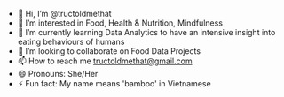 - 👋 Hi, I’m @tructoldmethat
- 👀 I’m interested in Food, Health & Nutrition, Mindfulness
- 🌱 I’m currently learning Data Analytics to have an intensive insight into eating behaviours of humans
- 💞️ I’m looking to collaborate on Food Data Projects
- 📫 How to reach me tructoldmethat@gmail.com
- 😄 Pronouns: She/Her
- ⚡ Fun fact: My name means 'bamboo' in Vietnamese

<!---
tructoldmethat/tructoldmethat is a ✨ special ✨ repository because its `README.md` (this file) appears on your GitHub profile.
You can click the Preview link to take a look at your changes.
--->
